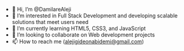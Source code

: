 - 👋 Hi, I’m @DamilareAleji
- 👀 I’m interested in Full Stack Development and developing scalable solutions that meet users need
- 🌱 I’m currently learning HTML5, CSS3, and JavaScript
- 💞️ I’m looking to collaborate on Web development projects
- 📫 How to reach me (alejigideonabidemi@gmail.com)

<!---
DamilareAleji/DamilareAleji is a ✨ special ✨ repository because its `README.md` (this file) appears on your GitHub profile.
You can click the Preview link to take a look at your changes.
--->
